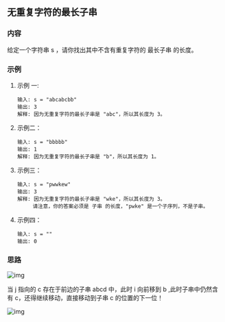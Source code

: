 ## 无重复字符的最长子串

### 内容

给定一个字符串 s ，请你找出其中不含有重复字符的 最长子串 的长度。

### 示例

1. 示例 一:

   ```
   输入: s = "abcabcbb"
   输出: 3 
   解释: 因为无重复字符的最长子串是 "abc"，所以其长度为 3。
   ```

2. 示例二：

   ```
   输入: s = "bbbbb"
   输出: 1
   解释: 因为无重复字符的最长子串是 "b"，所以其长度为 1。
   ```

3. 示例三：

   ```
   输入: s = "pwwkew"
   输出: 3
   解释: 因为无重复字符的最长子串是 "wke"，所以其长度为 3。
        请注意，你的答案必须是 子串 的长度，"pwke" 是一个子序列，不是子串。
   ```

4. 示例四：

   ```
   输入: s = ""
   输出: 0
   ```

### 思路

![img](http://windliang.oss-cn-beijing.aliyuncs.com/slide11.jpg)

当 j 指向的 c 存在于前边的子串 abcd 中，此时 i 向前移到 b ,此时子串中仍然含有 c，还得继续移动，直接移动到子串 c 的位置的下一位！

![img](http://windliang.oss-cn-beijing.aliyuncs.com/slide22.jpg)